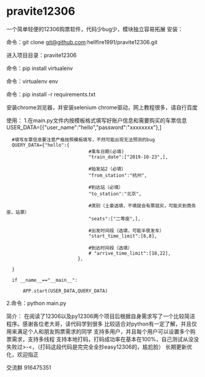 # pravite12306
一个简单轻便的12306购票软件，代码少bug少，模块独立容易拓展
安装：

  命令：git clone git@github.com:hellfire1991/pravite12306.git
  
  进入项目目录：pravite12306
  
  命令：pip install virtualenv
  
  命令：virtualenv  env
  
  命令：pip install -r requirements.txt
  
  安装chrome浏览器，并安装selenium chrome驱动，网上教程很多，请自行百度
  
使用：
  1.在main.py文件内按模板格式填写好账户信息和需要购买的车票信息
      USER_DATA=[{"user_name":"hello","password":"xxxxxxxx"},]

      #填写车票信息要注意严格按照模板填写，不然可能出现无法预测的bug
      QUERY_DATA={"hello":{
                                  #乘车日期(必填)
                                  "train_date":["2019-10-23",],

                                  #始发站2（必填）
                                  "from_station":"杭州",

                                  #到达站（必填）
                                  "to_station":"北京",

                                  #席别（土豪选填，不填就会有票就买，可能买到商务座，站票）
                                  "seats":["二等座",],

                                  #出发时间段（选填，可能半夜发车）
                                  "start_time_limit":[6,8],

                                  #到达时间段（选填）
                                  # "arrive_time_limit":[18,22],
                              },

      }

      if __name__=="__main__":

          APP.start(USER_DATA,QUERY_DATA)
      
      
  2.命令：python main.py
  
简介：
在阅读了12306以及py12306两个项目后根据自身需求写了一个比较简洁程序。感谢各位老大哥，读代码学到很多
比较适合对python有一定了解，并且仅用来满足个人和朋友购票需求的同学
支持多用户，并且每个用户可以设置多个购票需求，支持多线程
支持本地打码，打码成功率在基本在100%，自己测试从没没失败过>-<，（打码这段代码是完完全全抄easy12306的，尴尬脸）
长期更新优化，欢迎指正

交流群
916475351

  
  

